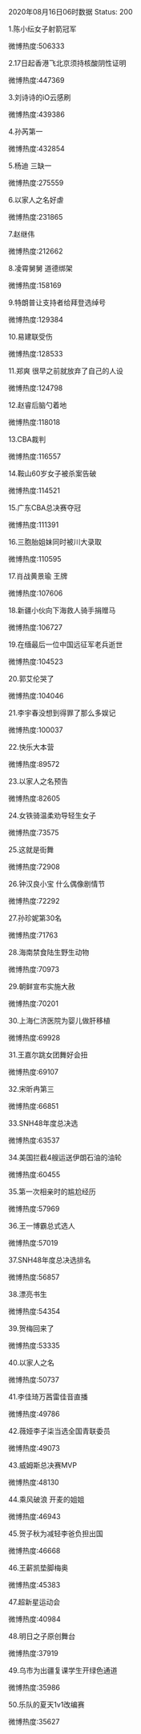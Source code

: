 2020年08月16日06时数据
Status: 200

1.陈小纭女子射箭冠军

微博热度:506333

2.17日起香港飞北京须持核酸阴性证明

微博热度:447369

3.刘诗诗的iO云感刷

微博热度:439386

4.孙芮第一

微博热度:432854

5.杨迪 三缺一

微博热度:275559

6.以家人之名好虐

微博热度:231865

7.赵继伟

微博热度:212662

8.凌霄舅舅 道德绑架

微博热度:158169

9.特朗普让支持者给拜登选绰号

微博热度:129384

10.易建联受伤

微博热度:128533

11.郑爽 很早之前就放弃了自己的人设

微博热度:124798

12.赵睿后脑勺着地

微博热度:118018

13.CBA裁判

微博热度:116557

14.鞍山60岁女子被杀案告破

微博热度:114521

15.广东CBA总决赛夺冠

微博热度:111391

16.三胞胎姐妹同时被川大录取

微博热度:110595

17.肖战黄景瑜 王牌

微博热度:107606

18.新疆小伙向下海救人骑手捐赠马

微博热度:106727

19.在缅最后一位中国远征军老兵逝世

微博热度:104523

20.郭艾伦哭了

微博热度:104046

21.李宇春没想到得罪了那么多娱记

微博热度:100037

22.快乐大本营

微博热度:89572

23.以家人之名预告

微博热度:82605

24.女铁骑温柔劝导轻生女子

微博热度:73575

25.这就是街舞

微博热度:72908

26.钟汉良小宝 什么偶像剧情节

微博热度:72292

27.孙珍妮第30名

微博热度:71763

28.海南禁食陆生野生动物

微博热度:70973

29.朝鲜宣布实施大赦

微博热度:70201

30.上海仁济医院为婴儿做肝移植

微博热度:69928

31.王嘉尔跳女团舞好会扭

微博热度:69107

32.宋昕冉第三

微博热度:66851

33.SNH48年度总决选

微博热度:63537

34.美国拦截4艘运送伊朗石油的油轮

微博热度:60455

35.第一次相亲时的尴尬经历

微博热度:57969

36.王一博霸总式选人

微博热度:57019

37.SNH48年度总决选排名

微博热度:56857

38.漂亮书生

微博热度:54354

39.贺梅回来了

微博热度:53335

40.以家人之名

微博热度:50737

41.李佳琦万茜雷佳音直播

微博热度:49786

42.薇娅李子柒当选全国青联委员

微博热度:49073

43.威姆斯总决赛MVP

微博热度:48130

44.乘风破浪 开麦的姐姐

微博热度:46943

45.贺子秋为减轻李爸负担出国

微博热度:46668

46.王薪凯垫脚梅奥

微博热度:45383

47.超新星运动会

微博热度:40984

48.明日之子原创舞台

微博热度:37919

49.乌市为出疆复课学生开绿色通道

微博热度:35986

50.乐队的夏天1v1改编赛

微博热度:35627

